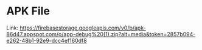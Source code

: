 # APK File
Link: https://firebasestorage.googleapis.com/v0/b/apk-86d47.appspot.com/o/app-debug%20(1).zip?alt=media&token=2857b094-e262-48b1-92e9-dcc4ef160df8
